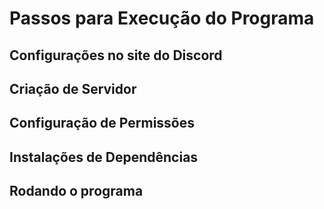 # Passos para Execução do Programa



## Configurações no site do Discord


## Criação de Servidor


## Configuração de Permissões



## Instalações de Dependências


## Rodando o programa